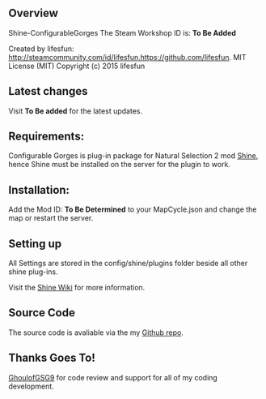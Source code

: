 ## Overview

Shine-ConfigurableGorges
The Steam Workshop ID is: **To Be Added**

Created by lifesfun: http://steamcommunity.com/id/lifesfun,https://github.com/lifesfun.
MIT License (MIT) Copyright (c) 2015 lifesfun 

## Latest changes
Visit **To Be added** for the latest updates.

## Requirements:

Configurable Gorges is plug-in package for Natural Selection 2 mod  [Shine](https://github.com/Person8880/Shine/wiki), hence Shine must be installed on the server for the plugin to work.

## Installation:
Add the Mod ID: **To Be Determined** to your MapCycle.json and change the map or restart the server.

## Setting up
All Settings are stored in the config/shine/plugins folder beside all other shine plug-ins.

Visit the [Shine Wiki](https://github.com/Person8880/Shine/wiki) for more information.

## Source Code

The source code is avaliable via the my [Github repo](https://github.com/lifesfun/ns2Plugins).

## Thanks Goes To! 
[GhoulofGSG9](https://github.com/GhoulofGSG9) for code review and support for all of my coding development.

